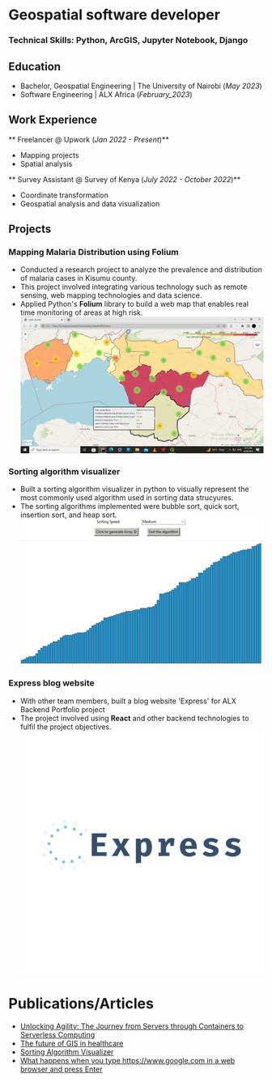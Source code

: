 # Geospatial software developer

### Technical Skills: Python, ArcGIS, Jupyter Notebook, Django

## Education
- Bachelor, Geospatial Engineering | The University of Nairobi (_May 2023_)
- Software Engineering |  ALX Africa (_February_2023_)

## Work Experience
** Freelancer @ Upwork (_Jan 2022 - Present_)**
- Mapping projects
- Spatial analysis

** Survey Assistant @ Survey of Kenya (_July 2022 - October 2022_)**
- Coordinate transformation
- Geospatial analysis and data visualization

## Projects
### Mapping Malaria Distribution using Folium
-  Conducted a research project to analyze the prevalence and distribution of malaria cases in Kisumu county.
-  This project involved integrating various technology such as remote sensing, web mapping technologies and data science.
-  Applied Python's **Folium** library to build a web map that enables real time monitoring of areas at high risk.
![Mappingmalaria](Mappingmalaria.png)
  
### Sorting algorithm visualizer
-  Built a sorting algorithm visualizer in python to visually represent the most commonly used algorithm used in sorting data strucyures.
-  The sorting algorithms implemented were bubble sort, quick sort, insertion sort, and heap sort.
![Sorting_visualizer](Sorting_visualizer.jpeg)

### Express blog website
-  With other team members, built a blog website 'Express' for ALX Backend Portfolio project
-  The project involved using **React** and other backend technologies to fulfil the project objectives.
![logo](logo.png)

# Publications/Articles
-  [Unlocking Agility: The Journey from Servers through Containers to Serverless Computing](https://medium.com/@vincentondeng/unlocking-agility-the-journey-from-servers-through-containers-to-serverless-computing-7da42cd67dca)
-  [The future of GIS in healthcare](https://medium.com/@vincentondeng/the-future-of-gis-in-healthcare-58b7df2005ed)
-  [Sorting Algorithm Visualizer](https://medium.com/@vincentondeng/sorting-algorithm-visualizer-e05e8ee8ee17)
-  [What happens when you type https://www.google.com in a web browser and press Enter](https://medium.com/@vincentondeng/what-happens-when-you-type-https-www-google-com-in-a-web-browser-and-press-enter-b6b8c52ea791)
